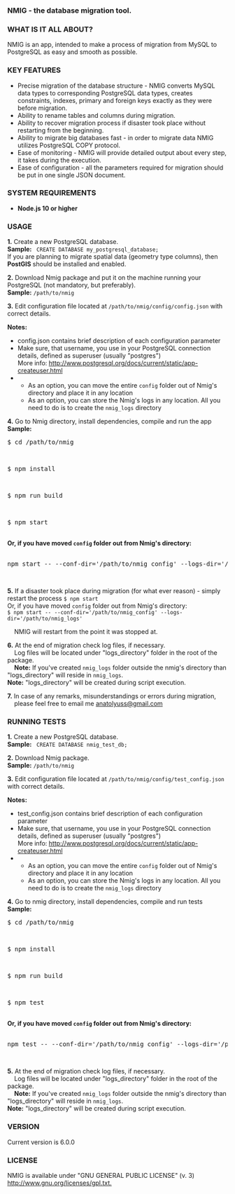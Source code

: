 <h3>NMIG - the database migration tool.</h3>

<h3>WHAT IS IT ALL ABOUT?</h3>
<p>NMIG is an app, intended to make a process of migration
from MySQL to PostgreSQL as easy and smooth as possible.</p>

<h3>KEY FEATURES</h3>
<ul>
<li> Precise migration of the database structure - NMIG converts
   MySQL data types to corresponding PostgreSQL data types, creates constraints,
   indexes, primary and foreign keys exactly as they were before migration.</li>

<li>Ability to rename tables and columns during migration.</li>
<li>Ability to recover migration process if disaster took place without restarting from the beginning.</li>
<li>Ability to migrate big databases fast - in order to migrate data NMIG utilizes PostgreSQL COPY protocol.</li>
<li>Ease of monitoring - NMIG will provide detailed output about every step, it takes during the execution.</li>
<li>
 Ease of configuration - all the parameters required for migration should be put in one single JSON document.
 </li>
</ul>

<h3>SYSTEM REQUIREMENTS</h3>
<ul>
<li> <b>Node.js 10 or higher</b></li>
</ul>

<h3>USAGE</h3>
<p><b>1.</b> Create a new PostgreSQL database.<br />
   <b>Sample:</b>&nbsp;<code> CREATE DATABASE my_postgresql_database;</code><br />
   If you are planning to migrate spatial data (geometry type columns), then <b>PostGIS</b> should be installed and enabled.
</p>

<p><b>2.</b> Download Nmig package and put it on the machine running your PostgreSQL (not mandatory, but preferably).<br />
   <b>Sample:</b>&nbsp;<code>/path/to/nmig</code></p>

<p><b>3.</b> Edit configuration file located at <code>/path/to/nmig/config/config.json</code> with correct details.<br /></p>
<b>Notes:</b>
   <ul>
   <li> config.json contains brief description of each configuration parameter</li>
   <li>Make sure, that username, you use in your PostgreSQL connection details, defined as superuser (usually "postgres")<br> More info: <a href="http://www.postgresql.org/docs/current/static/app-createuser.html">http://www.postgresql.org/docs/current/static/app-createuser.html</a></li>
   <li>
   <ul>
   <li>As an option, you can move the entire <code>config</code> folder out of Nmig's directory and place it in any location</li>
   <li>As an option, you can store the Nmig's logs in any location. All you need to do is to create the <code>nmig_logs</code> directory</li>
   </ul>
   </li>
   </ul>

<p><b>4.</b> Go to Nmig directory, install dependencies, compile and run the app<br />
    <b>Sample:</b><br />
    <pre>$ cd /path/to/nmig</pre><br />
    <pre>$ npm install</pre><br />
    <pre>$ npm run build</pre><br />
    <pre>$ npm start</pre><br />
    <b>Or, if you have moved <code>config</code> folder out from Nmig's directory:</b><br /><br />
    <pre>npm start -- --conf-dir='/path/to/nmig_config' --logs-dir='/path/to/nmig_logs'</pre><br />

<p><b>5.</b> If a disaster took place during migration (for what ever reason) - simply restart the process
<code>$ npm start</code><br />
Or, if you have moved <code>config</code> folder out from Nmig's directory:<br />
<code>$ npm start -- --conf-dir='/path/to/nmig_config' --logs-dir='/path/to/nmig_logs'</code><br />

&nbsp;&nbsp;&nbsp;&nbsp;NMIG will restart from the point it was stopped at.
</p>

<p><b>6.</b> At the end of migration check log files, if necessary.<br />&nbsp;&nbsp;&nbsp;
   Log files will be located under "logs_directory" folder in the root of the package.<br />&nbsp;&nbsp;&nbsp;
   <b>Note:</b> If you've created <code>nmig_logs</code> folder outside the nmig's directory than "logs_directory" will reside in <code>nmig_logs</code>.
   <br />
   <b>Note:</b> "logs_directory" will be created during script execution.</p>


<p><b>7.</b> In case of any remarks, misunderstandings or errors during migration,<br /> &nbsp;&nbsp;&nbsp;
   please feel free to email me
   <a href="mailto:anatolyuss@gmail.com?subject=NMIG">anatolyuss@gmail.com</a></p>

<h3>RUNNING TESTS</h3>
<p><b>1.</b> Create a new PostgreSQL database.<br />
   <b>Sample:</b>&nbsp;<code> CREATE DATABASE nmig_test_db;</code><br />
</p>
<p><b>2.</b> Download Nmig package.<br/><b>Sample:</b>&nbsp;<code>/path/to/nmig</code></p>
<p><b>3.</b> Edit configuration file located at <code>/path/to/nmig/config/test_config.json</code> with correct details.<br /></p>
<b>Notes:</b>
<ul>
   <li> test_config.json contains brief description of each configuration parameter</li>
   <li>Make sure, that username, you use in your PostgreSQL connection details, defined as superuser (usually "postgres")<br>
        More info:
        <a href="http://www.postgresql.org/docs/current/static/app-createuser.html">http://www.postgresql.org/docs/current/static/app-createuser.html</a>
   </li>
   <li>
      <ul>
      <li>As an option, you can move the entire <code>config</code> folder out of Nmig's directory and place it in any location</li>
      <li>As an option, you can store the Nmig's logs in any location. All you need to do is to create the <code>nmig_logs</code> directory</li>
      </ul>
    </li>
</ul>
<p><b>4.</b> Go to nmig directory, install dependencies, compile and run tests<br />
    <b>Sample:</b><br />
    <pre>$ cd /path/to/nmig</pre><br />
    <pre>$ npm install</pre><br />
    <pre>$ npm run build</pre><br />
    <pre>$ npm test</pre><br />
    <b>Or, if you have moved <code>config</code> folder out from Nmig's directory:</b><br /><br />
    <pre>npm test -- --conf-dir='/path/to/nmig_config' --logs-dir='/path/to/nmig_logs'</pre><br />
</p>
<p><b>5.</b> At the end of migration check log files, if necessary.<br />&nbsp;&nbsp;&nbsp;
   Log files will be located under "logs_directory" folder in the root of the package.<br />&nbsp;&nbsp;&nbsp;
<b>Note:</b> If you've created <code>nmig_logs</code> folder outside the nmig's directory than "logs_directory" will reside in <code>nmig_logs</code>.
<br /><b>Note:</b> "logs_directory" will be created during script execution.</p>

<h3>VERSION</h3>
<p>Current version is 6.0.0</p>

<h3>LICENSE</h3>
<p>NMIG is available under "GNU GENERAL PUBLIC LICENSE" (v. 3) <br />
<a href="http://www.gnu.org/licenses/gpl.txt">http://www.gnu.org/licenses/gpl.txt.</a></p>
